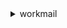 <details><summary>workmail</summary><blockquote>

- **<details><summary>associate-delegate-to-resource</summary><blockquote>**

  * --organization-id
  * --resource-id
  * --entity-id
  * --cli-input-json
  * --cli-input-yaml
  * --generate-cli-skeleton


- **<details><summary>associate-member-to-group</summary><blockquote>**

  * --organization-id
  * --group-id
  * --member-id
  * --cli-input-json
  * --cli-input-yaml
  * --generate-cli-skeleton


- **<details><summary>cancel-mailbox-export-job</summary><blockquote>**

  * --client-token
  * --job-id
  * --organization-id
  * --cli-input-json
  * --cli-input-yaml
  * --generate-cli-skeleton


- **<details><summary>create-alias</summary><blockquote>**

  * --organization-id
  * --entity-id
  * --alias
  * --cli-input-json
  * --cli-input-yaml
  * --generate-cli-skeleton


- **<details><summary>create-group</summary><blockquote>**

  * --organization-id
  * --name
  * --cli-input-json
  * --cli-input-yaml
  * --generate-cli-skeleton


- **<details><summary>create-mobile-device-access-rule</summary><blockquote>**

  * --organization-id
  * --client-token
  * --name
  * --description
  * --effect
  * --device-types
  * --not-device-types
  * --device-models
  * --not-device-models
  * --device-operating-systems
  * --not-device-operating-systems
  * --device-user-agents
  * --not-device-user-agents
  * --cli-input-json
  * --cli-input-yaml
  * --generate-cli-skeleton


- **<details><summary>create-organization</summary><blockquote>**

  * --directory-id
  * --alias
  * --client-token
  * --domains
  * --kms-key-arn
  * --enable-interoperability
  * --no-enable-interoperability
  * --cli-input-json
  * --cli-input-yaml
  * --generate-cli-skeleton


- **<details><summary>create-resource</summary><blockquote>**

  * --organization-id
  * --name
  * --type
  * --cli-input-json
  * --cli-input-yaml
  * --generate-cli-skeleton


- **<details><summary>create-user</summary><blockquote>**

  * --organization-id
  * --name
  * --display-name
  * --password
  * --cli-input-json
  * --cli-input-yaml
  * --generate-cli-skeleton


- **<details><summary>delete-access-control-rule</summary><blockquote>**

  * --organization-id
  * --name
  * --cli-input-json
  * --cli-input-yaml
  * --generate-cli-skeleton


- **<details><summary>delete-alias</summary><blockquote>**

  * --organization-id
  * --entity-id
  * --alias
  * --cli-input-json
  * --cli-input-yaml
  * --generate-cli-skeleton


- **<details><summary>delete-group</summary><blockquote>**

  * --organization-id
  * --group-id
  * --cli-input-json
  * --cli-input-yaml
  * --generate-cli-skeleton


- **<details><summary>delete-mailbox-permissions</summary><blockquote>**

  * --organization-id
  * --entity-id
  * --grantee-id
  * --cli-input-json
  * --cli-input-yaml
  * --generate-cli-skeleton


- **<details><summary>delete-mobile-device-access-rule</summary><blockquote>**

  * --organization-id
  * --mobile-device-access-rule-id
  * --cli-input-json
  * --cli-input-yaml
  * --generate-cli-skeleton


- **<details><summary>delete-organization</summary><blockquote>**

  * --client-token
  * --organization-id
  * --delete-directory
  * --no-delete-directory
  * --cli-input-json
  * --cli-input-yaml
  * --generate-cli-skeleton


- **<details><summary>delete-resource</summary><blockquote>**

  * --organization-id
  * --resource-id
  * --cli-input-json
  * --cli-input-yaml
  * --generate-cli-skeleton


- **<details><summary>delete-retention-policy</summary><blockquote>**

  * --organization-id
  * --id
  * --cli-input-json
  * --cli-input-yaml
  * --generate-cli-skeleton


- **<details><summary>delete-user</summary><blockquote>**

  * --organization-id
  * --user-id
  * --cli-input-json
  * --cli-input-yaml
  * --generate-cli-skeleton


- **<details><summary>deregister-from-work-mail</summary><blockquote>**

  * --organization-id
  * --entity-id
  * --cli-input-json
  * --cli-input-yaml
  * --generate-cli-skeleton


- **<details><summary>describe-group</summary><blockquote>**

  * --organization-id
  * --group-id
  * --cli-input-json
  * --cli-input-yaml
  * --generate-cli-skeleton


- **<details><summary>describe-mailbox-export-job</summary><blockquote>**

  * --job-id
  * --organization-id
  * --cli-input-json
  * --cli-input-yaml
  * --generate-cli-skeleton


- **<details><summary>describe-organization</summary><blockquote>**

  * --organization-id
  * --cli-input-json
  * --cli-input-yaml
  * --generate-cli-skeleton


- **<details><summary>describe-resource</summary><blockquote>**

  * --organization-id
  * --resource-id
  * --cli-input-json
  * --cli-input-yaml
  * --generate-cli-skeleton


- **<details><summary>describe-user</summary><blockquote>**

  * --organization-id
  * --user-id
  * --cli-input-json
  * --cli-input-yaml
  * --generate-cli-skeleton


- **<details><summary>disassociate-delegate-from-resource</summary><blockquote>**

  * --organization-id
  * --resource-id
  * --entity-id
  * --cli-input-json
  * --cli-input-yaml
  * --generate-cli-skeleton


- **<details><summary>disassociate-member-from-group</summary><blockquote>**

  * --organization-id
  * --group-id
  * --member-id
  * --cli-input-json
  * --cli-input-yaml
  * --generate-cli-skeleton


- **<details><summary>get-access-control-effect</summary><blockquote>**

  * --organization-id
  * --ip-address
  * --action
  * --user-id
  * --cli-input-json
  * --cli-input-yaml
  * --generate-cli-skeleton


- **<details><summary>get-default-retention-policy</summary><blockquote>**

  * --organization-id
  * --cli-input-json
  * --cli-input-yaml
  * --generate-cli-skeleton


- **<details><summary>get-mailbox-details</summary><blockquote>**

  * --organization-id
  * --user-id
  * --cli-input-json
  * --cli-input-yaml
  * --generate-cli-skeleton


- **<details><summary>get-mobile-device-access-effect</summary><blockquote>**

  * --organization-id
  * --device-type
  * --device-model
  * --device-operating-system
  * --device-user-agent
  * --cli-input-json
  * --cli-input-yaml
  * --generate-cli-skeleton


- **<details><summary>help</summary><blockquote>**

  * 


- **<details><summary>list-access-control-rules</summary><blockquote>**

  * --organization-id
  * --cli-input-json
  * --cli-input-yaml
  * --generate-cli-skeleton


- **<details><summary>list-aliases</summary><blockquote>**

  * --organization-id
  * --entity-id
  * --cli-input-json
  * --cli-input-yaml
  * --starting-token
  * --page-size
  * --max-items
  * --generate-cli-skeleton


- **<details><summary>list-group-members</summary><blockquote>**

  * --organization-id
  * --group-id
  * --cli-input-json
  * --cli-input-yaml
  * --starting-token
  * --page-size
  * --max-items
  * --generate-cli-skeleton


- **<details><summary>list-groups</summary><blockquote>**

  * --organization-id
  * --cli-input-json
  * --cli-input-yaml
  * --starting-token
  * --page-size
  * --max-items
  * --generate-cli-skeleton


- **<details><summary>list-mailbox-export-jobs</summary><blockquote>**

  * --organization-id
  * --next-token
  * --max-results
  * --cli-input-json
  * --cli-input-yaml
  * --generate-cli-skeleton


- **<details><summary>list-mailbox-permissions</summary><blockquote>**

  * --organization-id
  * --entity-id
  * --cli-input-json
  * --cli-input-yaml
  * --starting-token
  * --page-size
  * --max-items
  * --generate-cli-skeleton


- **<details><summary>list-mobile-device-access-rules</summary><blockquote>**

  * --organization-id
  * --cli-input-json
  * --cli-input-yaml
  * --generate-cli-skeleton


- **<details><summary>list-organizations</summary><blockquote>**

  * --cli-input-json
  * --cli-input-yaml
  * --starting-token
  * --page-size
  * --max-items
  * --generate-cli-skeleton


- **<details><summary>list-resource-delegates</summary><blockquote>**

  * --organization-id
  * --resource-id
  * --cli-input-json
  * --cli-input-yaml
  * --starting-token
  * --page-size
  * --max-items
  * --generate-cli-skeleton


- **<details><summary>list-resources</summary><blockquote>**

  * --organization-id
  * --cli-input-json
  * --cli-input-yaml
  * --starting-token
  * --page-size
  * --max-items
  * --generate-cli-skeleton


- **<details><summary>list-tags-for-resource</summary><blockquote>**

  * --resource-arn
  * --cli-input-json
  * --cli-input-yaml
  * --generate-cli-skeleton


- **<details><summary>list-users</summary><blockquote>**

  * --organization-id
  * --cli-input-json
  * --cli-input-yaml
  * --starting-token
  * --page-size
  * --max-items
  * --generate-cli-skeleton


- **<details><summary>put-access-control-rule</summary><blockquote>**

  * --name
  * --effect
  * --description
  * --ip-ranges
  * --not-ip-ranges
  * --actions
  * --not-actions
  * --user-ids
  * --not-user-ids
  * --organization-id
  * --cli-input-json
  * --cli-input-yaml
  * --generate-cli-skeleton


- **<details><summary>put-mailbox-permissions</summary><blockquote>**

  * --organization-id
  * --entity-id
  * --grantee-id
  * --permission-values
  * --cli-input-json
  * --cli-input-yaml
  * --generate-cli-skeleton


- **<details><summary>put-retention-policy</summary><blockquote>**

  * --organization-id
  * --id
  * --name
  * --description
  * --folder-configurations
  * --cli-input-json
  * --cli-input-yaml
  * --generate-cli-skeleton


- **<details><summary>register-to-work-mail</summary><blockquote>**

  * --organization-id
  * --entity-id
  * --email
  * --cli-input-json
  * --cli-input-yaml
  * --generate-cli-skeleton


- **<details><summary>reset-password</summary><blockquote>**

  * --organization-id
  * --user-id
  * --password
  * --cli-input-json
  * --cli-input-yaml
  * --generate-cli-skeleton


- **<details><summary>start-mailbox-export-job</summary><blockquote>**

  * --client-token
  * --organization-id
  * --entity-id
  * --description
  * --role-arn
  * --kms-key-arn
  * --s3-bucket-name
  * --s3-prefix
  * --cli-input-json
  * --cli-input-yaml
  * --generate-cli-skeleton


- **<details><summary>tag-resource</summary><blockquote>**

  * --resource-arn
  * --tags
  * --cli-input-json
  * --cli-input-yaml
  * --generate-cli-skeleton


- **<details><summary>untag-resource</summary><blockquote>**

  * --resource-arn
  * --tag-keys
  * --cli-input-json
  * --cli-input-yaml
  * --generate-cli-skeleton


- **<details><summary>update-mailbox-quota</summary><blockquote>**

  * --organization-id
  * --user-id
  * --mailbox-quota
  * --cli-input-json
  * --cli-input-yaml
  * --generate-cli-skeleton


- **<details><summary>update-mobile-device-access-rule</summary><blockquote>**

  * --organization-id
  * --mobile-device-access-rule-id
  * --name
  * --description
  * --effect
  * --device-types
  * --not-device-types
  * --device-models
  * --not-device-models
  * --device-operating-systems
  * --not-device-operating-systems
  * --device-user-agents
  * --not-device-user-agents
  * --cli-input-json
  * --cli-input-yaml
  * --generate-cli-skeleton


- **<details><summary>update-primary-email-address</summary><blockquote>**

  * --organization-id
  * --entity-id
  * --email
  * --cli-input-json
  * --cli-input-yaml
  * --generate-cli-skeleton


- **<details><summary>update-resource</summary><blockquote>**

  * --organization-id
  * --resource-id
  * --name
  * --booking-options
  * --cli-input-json
  * --cli-input-yaml
  * --generate-cli-skeleton


</blockquote></details>
</blockquote></details>
</blockquote></details>
</blockquote></details>
</blockquote></details>
</blockquote></details>
</blockquote></details>
</blockquote></details>
</blockquote></details>
</blockquote></details>
</blockquote></details>
</blockquote></details>
</blockquote></details>
</blockquote></details>
</blockquote></details>
</blockquote></details>
</blockquote></details>
</blockquote></details>
</blockquote></details>
</blockquote></details>
</blockquote></details>
</blockquote></details>
</blockquote></details>
</blockquote></details>
</blockquote></details>
</blockquote></details>
</blockquote></details>
</blockquote></details>
</blockquote></details>
</blockquote></details>
</blockquote></details>
</blockquote></details>
</blockquote></details>
</blockquote></details>
</blockquote></details>
</blockquote></details>
</blockquote></details>
</blockquote></details>
</blockquote></details>
</blockquote></details>
</blockquote></details>
</blockquote></details>
</blockquote></details>
</blockquote></details>
</blockquote></details>
</blockquote></details>
</blockquote></details>
</blockquote></details>
</blockquote></details>
</blockquote></details>
</blockquote></details>
</blockquote></details>
</blockquote></details>
</blockquote></details>
</blockquote></details>
</blockquote></details>
